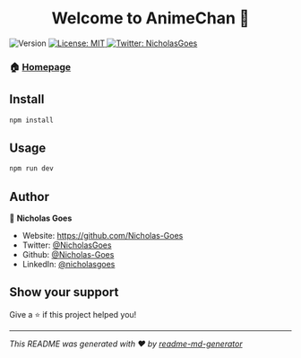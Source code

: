 <h1 align="center">Welcome to AnimeChan 👋</h1>
<p>
  <img alt="Version" src="https://img.shields.io/badge/version-0.0.1-blue.svg?cacheSeconds=2592000" />
  <a href="#" target="_blank">
    <img alt="License: MIT" src="https://img.shields.io/badge/License-MIT-yellow.svg" />
  </a>
  <a href="https://twitter.com/NicholasGoes" target="_blank">
    <img alt="Twitter: NicholasGoes" src="https://img.shields.io/twitter/follow/NicholasGoes.svg?style=social" />
  </a>
</p>

### 🏠 [Homepage](nicholasgoes-animechan.vercel.app)

## Install

```sh
npm install
```

## Usage

```sh
npm run dev
```

## Author

👤 **Nicholas Goes**

* Website: https://github.com/Nicholas-Goes
* Twitter: [@NicholasGoes](https://twitter.com/NicholasGoes)
* Github: [@Nicholas-Goes](https://github.com/Nicholas-Goes)
* LinkedIn: [@nicholasgoes](https://linkedin.com/in/nicholasgoes)

## Show your support

Give a ⭐️ if this project helped you!

***
_This README was generated with ❤️ by [readme-md-generator](https://github.com/kefranabg/readme-md-generator)_